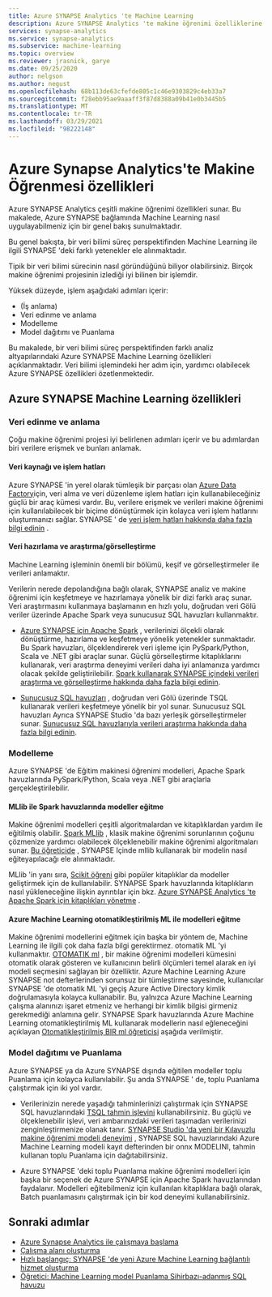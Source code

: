 ```yaml
---
title: Azure SYNAPSE Analytics 'te Machine Learning
description: Azure SYNAPSE Analytics 'te makine öğrenimi özelliklerine genel bakış.
services: synapse-analytics
ms.service: synapse-analytics
ms.subservice: machine-learning
ms.topic: overview
ms.reviewer: jrasnick, garye
ms.date: 09/25/2020
author: nelgson
ms.author: negust
ms.openlocfilehash: 68b113de63cfefde805c1c46e9303829c4eb33a7
ms.sourcegitcommit: f28ebb95ae9aaaff3f87d8388a09b41e0b3445b5
ms.translationtype: MT
ms.contentlocale: tr-TR
ms.lasthandoff: 03/29/2021
ms.locfileid: "98222148"
---
```

# <a name="machine-learning-capabilities-in-azure-synapse-analytics"></a>Azure Synapse Analytics'te Makine Öğrenmesi özellikleri

Azure SYNAPSE Analytics çeşitli makine öğrenimi özellikleri sunar. Bu makalede, Azure SYNAPSE bağlamında Machine Learning nasıl uygulayabilmeniz için bir genel bakış sunulmaktadır.

Bu genel bakışta, bir veri bilimi süreç perspektifinden Machine Learning ile ilgili SYNAPSE 'deki farklı yetenekler ele alınmaktadır.

Tipik bir veri bilimi sürecinin nasıl göründüğünü biliyor olabilirsiniz. Birçok makine öğrenimi projesinin izlediği iyi bilinen bir işlemdir.

Yüksek düzeyde, işlem aşağıdaki adımları içerir:
* (İş anlama)
* Veri edinme ve anlama
* Modelleme
* Model dağıtımı ve Puanlama

Bu makalede, bir veri bilimi süreç perspektifinden farklı analiz altyapılarındaki Azure SYNAPSE Machine Learning özellikleri açıklanmaktadır. Veri bilimi işlemindeki her adım için, yardımcı olabilecek Azure SYNAPSE özellikleri özetlenmektedir.

## <a name="azure-synapse-machine-learning-capabilities"></a>Azure SYNAPSE Machine Learning özellikleri

### <a name="data-acquisition-and-understanding"></a>Veri edinme ve anlama

Çoğu makine öğrenimi projesi iyi belirlenen adımları içerir ve bu adımlardan biri verilere erişmek ve bunları anlamak.

#### <a name="data-source-and-pipelines"></a>Veri kaynağı ve işlem hatları

Azure SYNAPSE 'in yerel olarak tümleşik bir parçası olan [Azure Data Factory](../../data-factory/introduction.md)için, veri alma ve veri düzenleme işlem hatları için kullanabileceğiniz güçlü bir araç kümesi vardır. Bu, verilere erişmek ve verileri makine öğrenimi için kullanılabilecek bir biçime dönüştürmek için kolayca veri işlem hatlarını oluşturmanızı sağlar. SYNAPSE ' de [veri işlem hatları hakkında daha fazla bilgi edinin](../../data-factory/concepts-pipelines-activities.md?bc=%2fazure%2fsynapse-analytics%2fbreadcrumb%2ftoc.json&toc=%2fazure%2fsynapse-analytics%2ftoc.json) . 

#### <a name="data-preparation-and-explorationvisualization"></a>Veri hazırlama ve araştırma/görselleştirme

Machine Learning işleminin önemli bir bölümü, keşif ve görselleştirmeler ile verileri anlamaktır.

Verilerin nerede depolandığına bağlı olarak, SYNAPSE analiz ve makine öğrenimi için keşfetmeye ve hazırlamaya yönelik bir dizi farklı araç sunar. Veri araştırmasını kullanmaya başlamanın en hızlı yolu, doğrudan veri Gölü veriler üzerinde Apache Spark veya sunucusuz SQL havuzları kullanmaktır.

* [Azure SYNAPSE için Apache Spark](../spark/apache-spark-overview.md) , verilerinizi ölçekli olarak dönüştürme, hazırlama ve keşfetmeye yönelik yetenekler sunmaktadır. Bu Spark havuzları, ölçeklendirerek veri işleme için PySpark/Python, Scala ve .NET gibi araçlar sunar. Güçlü görselleştirme kitaplıklarını kullanarak, veri araştırma deneyimi verileri daha iyi anlamanıza yardımcı olacak şekilde geliştirilebilir. [Spark kullanarak SYNAPSE içindeki verileri araştırma ve görselleştirme hakkında daha fazla bilgi edinin](../get-started-analyze-spark.md).

* [Sunucusuz SQL havuzları](../sql/on-demand-workspace-overview.md) , doğrudan veri Gölü üzerinde TSQL kullanarak verileri keşfetmeye yönelik bir yol sunar. Sunucusuz SQL havuzları Ayrıca SYNAPSE Studio 'da bazı yerleşik görselleştirmeler sunar. [Sunucusuz SQL havuzlarıyla verileri araştırma hakkında daha fazla bilgi edinin](../get-started-analyze-sql-on-demand.md).

### <a name="modeling"></a>Modelleme

Azure SYNAPSE 'de Eğitim makinesi öğrenimi modelleri, Apache Spark havuzlarında PySpark/Python, Scala veya .NET gibi araçlarla gerçekleştirilebilir.

#### <a name="train-models-on-spark-pools-with-mllib"></a>MLlib ile Spark havuzlarında modeller eğitme

Makine öğrenimi modelleri çeşitli algoritmalardan ve kitaplıklardan yardım ile eğitilmiş olabilir. [Spark MLlib](http://spark.apache.org/docs/latest/ml-guide.html) , klasik makine öğrenimi sorunlarının çoğunu çözmenize yardımcı olabilecek ölçeklenebilir makine öğrenimi algoritmaları sunar. [Bu öğreticide](../spark/apache-spark-machine-learning-mllib-notebook.md) , SYNAPSE Içinde mllib kullanarak bir modelin nasıl eğiteyapılacağı ele alınmaktadır.

MLlib 'in yanı sıra, [Scikit öğreni](https://scikit-learn.org/stable/) gibi popüler kitaplıklar da modeller geliştirmek için de kullanılabilir. SYNAPSE Spark havuzlarında kitaplıkların nasıl yükleneceğine ilişkin ayrıntılar için bkz. [Azure SYNAPSE Analytics 'te Apache Spark için kitaplıkları yönetme](../spark/apache-spark-azure-portal-add-libraries.md) .

#### <a name="train-models-with-azure-machine-learning-automated-ml"></a>Azure Machine Learning otomatikleştirilmiş ML ile modelleri eğitme

Makine öğrenimi modellerini eğitmek için başka bir yöntem de, Machine Learning ile ilgili çok daha fazla bilgi gerektirmez. otomatik ML 'yi kullanmaktır. [OTOMATIK ml](../../machine-learning/concept-automated-ml.md) , bir makine öğrenimi modelleri kümesini otomatik olarak gösteren ve kullanıcının belirli ölçümleri temel alarak en iyi modeli seçmesini sağlayan bir özelliktir. Azure Machine Learning Azure SYNAPSE not defterlerinden sorunsuz bir tümleştirme sayesinde, kullanıcılar SYNAPSE 'de otomatik ML 'yi geçiş Azure Active Directory kimlik doğrulamasıyla kolayca kullanabilir.  Bu, yalnızca Azure Machine Learning çalışma alanınızı işaret etmeniz ve herhangi bir kimlik bilgisi girmeniz gerekmediği anlamına gelir. SYNAPSE Spark havuzlarında Azure Machine Learning otomatikleştirilmiş ML kullanarak modellerin nasıl eğleneceğini açıklayan [Otomatikleştirilmiş BIR ml öğreticisi](../spark/apache-spark-azure-machine-learning-tutorial.md) aşağıda verilmiştir.

### <a name="model-deployment-and-scoring"></a>Model dağıtımı ve Puanlama

Azure SYNAPSE ya da Azure SYNAPSE dışında eğitilen modeller toplu Puanlama için kolayca kullanılabilir. Şu anda SYNAPSE ' de, toplu Puanlama çalıştırmak için iki yol vardır.

* Verilerinizin nerede yaşadığı tahminlerinizi çalıştırmak için SYNAPSE SQL havuzlarındaki [TSQL tahmin işlevini](../sql-data-warehouse/sql-data-warehouse-predict.md) kullanabilirsiniz. Bu güçlü ve ölçeklenebilir işlevi, veri ambarınızdaki verileri taşımadan verilerinizi zenginleştirmenize olanak tanır. [SYNAPSE Studio 'da yeni bir Kılavuzlu makine öğrenimi modeli deneyimi](./tutorial-sql-pool-model-scoring-wizard.md) , SYNAPSE SQL havuzlarındaki Azure Machine Learning modeli kayıt defterinden bir onnx MODELINI, tahmin kullanan toplu Puanlama için dağıtabilirsiniz.

* Azure SYNAPSE 'deki toplu Puanlama makine öğrenimi modelleri için başka bir seçenek de Azure SYNAPSE için Apache Spark havuzlarından faydalanır. Modelleri eğitebilmeniz için kullanılan kitaplıklara bağlı olarak, Batch puanlamasını çalıştırmak için bir kod deneyimi kullanabilirsiniz.

## <a name="next-steps"></a>Sonraki adımlar

* [Azure Synapse Analytics ile çalışmaya başlama](../get-started.md)
* [Çalışma alanı oluşturma](../get-started-create-workspace.md)
* [Hızlı başlangıç: SYNAPSE 'de yeni Azure Machine Learning bağlantılı hizmet oluşturma](quickstart-integrate-azure-machine-learning.md)
* [Öğretici: Machine Learning model Puanlama Sihirbazı-adanmış SQL havuzu](tutorial-sql-pool-model-scoring-wizard.md)